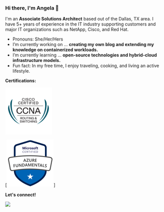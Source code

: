 ### Hi there, I'm Angela 👋

I'm an **Associate Solutions Architect** based out of the Dallas, TX area. I have 5+ years of experience in the IT industry supporting customers and major IT organizations such as NetApp, Cisco, and Red Hat.

-  Pronouns: She/Her/Hers
-  I’m currently working on ... **creating my own blog and extending my knowledge on containerized workloads.**
-  I’m currently learning ... **open-source technologies and hybrid-cloud infrastructure models.**
-  Fun fact: In my free time, I enjoy traveling, cooking, and living an active lifestyle.


**Certifications:**
<!-- CCNA Routing and Switching -->
[<img src="https://github.com/angelavuong/angelavuong/blob/main/images/cisco_ccna.png" width="150" height="150">](https://www.credly.com/badges/c8d62fc0-aa8d-42ee-a06a-6ff21fafcc31/linked_in_profile)

<!-- CCNA Routing and Switching -->
[<img src="https://github.com/angelavuong/angelavuong/blob/main/images/azure-fundamentals.png" width="150" height="150">]

**Let's connect!**
<!-- LinkedIn -->
[<img src="https://img.shields.io/badge/LinkedIn-angelavuong-blue?style=flat-square&logo=appveyor">](https://www.linkedin.com/in/angelavuong/)
